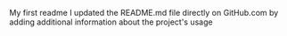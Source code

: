 My first readme
I updated the README.md file directly on GitHub.com by adding additional information about the project's usage
